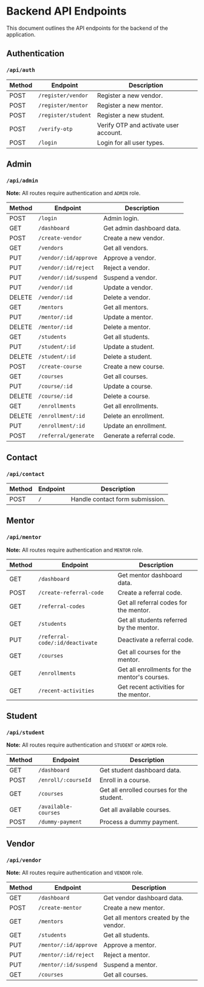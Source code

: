 # Backend API Endpoints

This document outlines the API endpoints for the backend of the application.

## Authentication

### `/api/auth`

| Method | Endpoint | Description |
| --- | --- | --- |
| POST | `/register/vendor` | Register a new vendor. |
| POST | `/register/mentor` | Register a new mentor. |
| POST | `/register/student` | Register a new student. |
| POST | `/verify-otp` | Verify OTP and activate user account. |
| POST | `/login` | Login for all user types. |

## Admin

### `/api/admin`

**Note:** All routes require authentication and `ADMIN` role.

| Method | Endpoint | Description |
| --- | --- | --- |
| POST | `/login` | Admin login. |
| GET | `/dashboard` | Get admin dashboard data. |
| POST | `/create-vendor` | Create a new vendor. |
| GET | `/vendors` | Get all vendors. |
| PUT | `/vendor/:id/approve` | Approve a vendor. |
| PUT | `/vendor/:id/reject` | Reject a vendor. |
| PUT | `/vendor/:id/suspend` | Suspend a vendor. |
| PUT | `/vendor/:id` | Update a vendor. |
| DELETE | `/vendor/:id` | Delete a vendor. |
| GET | `/mentors` | Get all mentors. |
| PUT | `/mentor/:id` | Update a mentor. |
| DELETE | `/mentor/:id` | Delete a mentor. |
| GET | `/students` | Get all students. |
| PUT | `/student/:id` | Update a student. |
| DELETE | `/student/:id` | Delete a student. |
| POST | `/create-course` | Create a new course. |
| GET | `/courses` | Get all courses. |
| PUT | `/course/:id` | Update a course. |
| DELETE | `/course/:id` | Delete a course. |
| GET | `/enrollments` | Get all enrollments. |
| DELETE | `/enrollment/:id` | Delete an enrollment. |
| PUT | `/enrollment/:id` | Update an enrollment. |
| POST | `/referral/generate` | Generate a referral code. |

## Contact

### `/api/contact`

| Method | Endpoint | Description |
| --- | --- | --- |
| POST | `/` | Handle contact form submission. |

## Mentor

### `/api/mentor`

**Note:** All routes require authentication and `MENTOR` role.

| Method | Endpoint | Description |
| --- | --- | --- |
| GET | `/dashboard` | Get mentor dashboard data. |
| POST | `/create-referral-code` | Create a referral code. |
| GET | `/referral-codes` | Get all referral codes for the mentor. |
| GET | `/students` | Get all students referred by the mentor. |
| PUT | `/referral-code/:id/deactivate`| Deactivate a referral code. |
| GET | `/courses` | Get all courses for the mentor. |
| GET | `/enrollments` | Get all enrollments for the mentor's courses. |
| GET | `/recent-activities` | Get recent activities for the mentor. |

## Student

### `/api/student`

**Note:** All routes require authentication and `STUDENT` or `ADMIN` role.

| Method | Endpoint | Description |
| --- | --- | --- |
| GET | `/dashboard` | Get student dashboard data. |
| POST | `/enroll/:courseId` | Enroll in a course. |
| GET | `/courses` | Get all enrolled courses for the student. |
| GET | `/available-courses` | Get all available courses. |
| POST | `/dummy-payment` | Process a dummy payment. |

## Vendor

### `/api/vendor`

**Note:** All routes require authentication and `VENDOR` role.

| Method | Endpoint | Description |
| --- | --- | --- |
| GET | `/dashboard` | Get vendor dashboard data. |
| POST | `/create-mentor` | Create a new mentor. |
| GET | `/mentors` | Get all mentors created by the vendor. |
| GET | `/students` | Get all students. |
| PUT | `/mentor/:id/approve` | Approve a mentor. |
| PUT | `/mentor/:id/reject` | Reject a mentor. |
| PUT | `/mentor/:id/suspend` | Suspend a mentor. |
| GET | `/courses` | Get all courses. |

